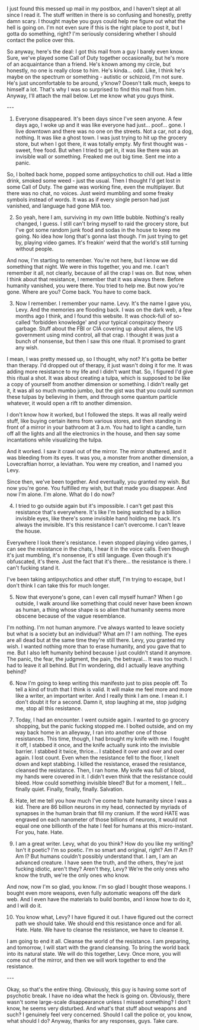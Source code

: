 I just found this messed up mail in my postbox, and I haven't slept at all since I read it. The stuff written in there is so confusing and honestly, pretty damn scary. I thought maybe you guys could help me figure out what the hell is going on. I'm not even sure if this is the right place to post it, but I gotta do something, right? I'm seriously considering whether I should contact the police over this.

So anyway, here's the deal: I got this mail from a guy I barely even know. Sure, we've played some Call of Duty together occasionally, but he's more of an acquaintance than a friend. He's known among my circle, but honestly, no one is really close to him. He's kinda... odd. Like, I think he's maybe on the spectrum or something - autistic or schizoid, I'm not sure. He's just uncomfortable to be around, y'know? Doesn't talk much, keeps to himself a lot. That's why I was so surprised to find this mail from him. Anyway, I'll attach the mail below. Let me know what you guys think.

\---

1. Everyone disappeared. It's been days since I've seen anyone. A few days ago, I woke up and it was like everyone had just... poof... gone. I live downtown and there was no one on the streets. Not a car, not a dog, nothing. It was like a ghost town. I was just trying to hit up the grocery store, but when I got there, it was totally empty. My first thought was - sweet, free food. But when I tried to get in, it was like there was an invisible wall or something. Freaked me out big time. Sent me into a panic.

So, I bolted back home, popped some antipsychotics to chill out. Had a little drink, smoked some weed - just the usual. Then I thought I'd get lost in some Call of Duty. The game was working fine, even the multiplayer. But there was no chat, no voices. Just weird mumbling and some freaky symbols instead of words. It was as if every single person had just vanished, and language had gone MIA too.

2. So yeah, here I am, surviving in my own little bubble. Nothing's really changed, I guess. I still can't bring myself to raid the grocery store, but I've got some random junk food and sodas in the house to keep me going. No idea how long that's gonna last though. I'm just trying to get by, playing video games. It's freakin' weird that the world's still turning without people.

And now, I'm starting to remember. You're not here, but I know we did something that night. We were in this together, you and me. I can't remember it all, not clearly, because of all the crap I was on. But now, when I think about that resistance, I remember that it was always there. Before humanity vanished, you were there. You tried to help me. But now you're gone. Where are you? Come back. You have to come back.

3. Now I remember. I remember your name. Levy. It's the name I gave you, Levy. And the memories are flooding back. I was on the dark web, a few months ago I think, and I found this website. It was chock-full of so-called 'forbidden knowledge' and your typical conspiracy theory garbage. Stuff about the FBI or CIA covering up about aliens, the US government using mind control, all that crap. I thought it was just a bunch of nonsense, but then I saw this one ritual. It promised to grant any wish.

I mean, I was pretty messed up, so I thought, why not? It's gotta be better than therapy. I'd dropped out of therapy, it just wasn't doing it for me. It was adding more resistance to my life and I didn't want that. So, I figured I'd give this ritual a shot. It was about creating a tulpa, which is supposed to be like a copy of yourself from another dimension or something. I didn't really get it, it was all so much mumbo jumbo, but the gist was that you could summon these tulpas by believing in them, and through some quantum particle whatever, it would open a rift to another dimension.

I don't know how it worked, but I followed the steps. It was all really weird stuff, like buying certain items from various stores, and then standing in front of a mirror in your bathroom at 3 a.m. You had to light a candle, turn off all the lights and all the electronics in the house, and then say some incantations while visualizing the tulpa.

And it worked. I saw it crawl out of the mirror. The mirror shattered, and it was bleeding from its eyes. It was you, a monster from another dimension, a Lovecraftian horror, a leviathan. You were my creation, and I named you Levy.

Since then, we've been together. And eventually, you granted my wish. But now you're gone. You fulfilled my wish, but that made you disappear. And now I'm alone. I'm alone. What do I do now?

4. I tried to go outside again but it's impossible. I can't get past this resistance that's everywhere. It's like I'm being watched by a billion invisible eyes, like there's some invisible hand holding me back. It's always the invisible. It's this resistance I can't overcome. I can't leave the house.

Everywhere I look there's resistance. I even stopped playing video games, I can see the resistance in the chats, I hear it in the voice calls. Even though it's just mumbling, it's nonsense, it's still language. Even though it's obfuscated, it's there. Just the fact that it's there... the resistance is there. I can't fucking stand it.

I've been taking antipsychotics and other stuff, I'm trying to escape, but I don't think I can take this for much longer.

5. Now that everyone's gone, can I even call myself human? When I go outside, I walk around like something that could never have been known as human, a thing whose shape is so alien that humanity seems more obscene because of the vague resemblance.

I'm nothing. I'm not human anymore. I've always wanted to leave society but what is a society but an individual? What am I? I am nothing. The eyes are all dead but at the same time they're still there. Levy, you granted my wish. I wanted nothing more than to erase humanity, and you gave that to me. But I also left humanity behind because I just couldn't stand it anymore. The panic, the fear, the judgment, the pain, the betrayal... It was too much. I had to leave it all behind. But I'm wondering, did I actually leave anything behind?

6. Now I'm going to keep writing this manifesto just to piss people off. To tell a kind of truth that I think is valid. It will make me feel more and more like a writer, an important writer. And I really think I am one. I mean it. I don't doubt it for a second. Damn it, stop laughing at me, stop judging me, stop all this resistance.

7. Today, I had an encounter. I went outside again. I wanted to go grocery shopping, but the panic fucking stopped me. I bolted outside, and on my way back home in an alleyway, I ran into another one of those resistances. This time, though, I had brought my knife with me. I fought it off, I stabbed it once, and the knife actually sunk into the invisible barrier. I stabbed it twice, thrice... I stabbed it over and over and over again. I lost count. Even when the resistance fell to the floor, I knelt down and kept stabbing. I killed the resistance, erased the resistance, cleansed the resistance. Then, I ran home. My knife was full of blood, my hands were covered in it. I didn't even think that the resistance could bleed. How could something invisible bleed? But for a moment, I felt... finally quiet. Finally, finally, finally. Salvation.

8. Hate, let me tell you how much I've come to hate humanity since I was a kid. There are 86 billion neurons in my head, connected by myriads of synapses in the human brain that fill my cranium. If the word HATE was engraved on each nanometer of those billions of neurons, it would not equal one one billionth of the hate I feel for humans at this micro-instant. For you, hate. Hate.

9. I am a great writer. Levy, what do you think? How do you like my writing? Isn't it poetic? I'm so poetic. I'm so smart and original, right? Am I? Am I? Am I? But humans couldn't possibly understand that. I am, I am an advanced creature. I have seen the truth, and the others, they're just fucking idiotic, aren't they? Aren't they, Levy? We're the only ones who know the truth, we're the only ones who know.

And now, now I'm so glad, you know. I'm so glad I bought those weapons. I bought even more weapons, even fully automatic weapons off the dark web. And I even have the materials to build bombs, and I know how to do it, and I will do it.

10. You know what, Levy? I have figured it out. I have figured out the correct path we should take. We should end this resistance once and for all. Hate. Hate. We have to cleanse the resistance, we have to cleanse it.

I am going to end it all. Cleanse the world of the resistance. I am preparing, and tomorrow, I will start with the grand cleansing. To bring the world back into its natural state. We will do this together, Levy. Once more, you will come out of the mirror, and then we will work together to end the resistance.

\---

Okay, so that's the entire thing. Obviously, this guy is having some sort of psychotic break. I have no idea what the heck is going on. Obviously, there wasn't some large-scale disappearance unless I missed something? I don't know, he seems very disturbed. And what's that stuff about weapons and such? I genuinely feel very concerned. Should I call the police or, you know, what should I do? Anyway, thanks for any responses, guys. Take care.